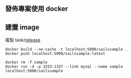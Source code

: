 發佈專案使用 docker
-------------------

建置 image
----------

複製 task/[release](../task/release)

```
docker build --no-cache -t localhost:5000/sailssample .
docker push localhost:5000/sailssample:latest

docker rm -f sample
docker run -d -p 3333:1337 --link mysql --name sample localhost:5000/sailssample
```
